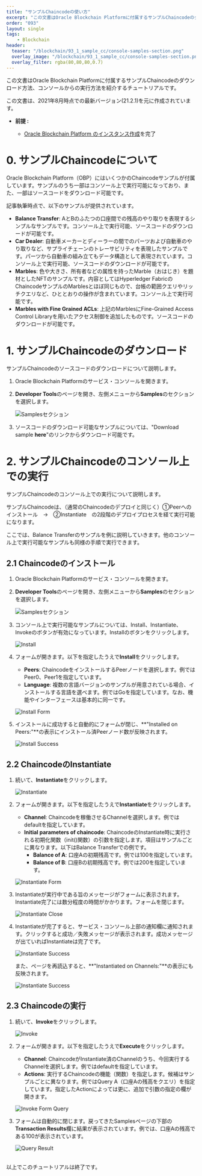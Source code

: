 ```yaml
---
title: "サンプルChaincodeの使い方"
excerpt: "この文書はOracle Blockchain Platformに付属するサンプルChaincodeのダウンロード方法、コンソールからの実行方法を説明します。"
order: "093"
layout: single
tags: 
    - Blockchain
header:
  teaser: "/blockchain/93_1_sample_cc/console-samples-section.png"
  overlay_image: "/blockchain/93_1_sample_cc/console-samples-section.png"
  overlay_filter: rgba(80,80,80,0.7)
---
```


この文書はOracle Blockchain Platformに付属するサンプルChaincodeのダウンロード方法、コンソールからの実行方法を紹介するチュートリアルです。

この文書は、2021年8月時点での最新バージョン(21.2.1)を元に作成されています。

- **前提 :**

  - [Oracle Blockchain Platform のインスタンス作成](../01_1_create_instance/)を完了

# 0. サンプルChaincodeについて

Oracle Blockchain Platform（OBP）にはいくつかのChaincodeサンプルが付属しています。サンプルのうち一部はコンソール上で実行可能になっており、また、一部はソースコードをダウンロード可能です。

記事執筆時点で、以下のサンプルが提供されています。

- **Balance Transfer**: AとBのふたつの口座間での残高のやり取りを表現するシンプルなサンプルです。コンソール上で実行可能、ソースコードのダウンロードが可能です。
- **Car Dealer**: 自動車メーカーとディーラーの間でのパーツおよび自動車のやり取りなど、サプライチェーンのトレーサビリティを表現したサンプルです。パーツから自動車の組み立てもデータ構造として表現されています。コンソール上で実行可能、ソースコードのダウンロードが可能です。
- **Marbles**: 色や大きさ、所有者などの属性を持ったMarble（おはじき）を題材としたNFTのサンプルです。内容としてはHyperledger FabricのChaincodeサンプルのMarblesとほぼ同じもので、台帳の範囲クエリやリッチクエリなど、ひととおりの操作が含まれています。コンソール上で実行可能です。
- **Marbles with Fine Grained ACLs**: 上記のMarblesにFine-Grained Access Control Libraryを用いたアクセス制御を追加したものです。ソースコードのダウンロードが可能です。

# 1. サンプルChaincodeのダウンロード

サンプルChaincodeのソースコードのダウンロードについて説明します。

1. Oracle Blockchain Platformのサービス・コンソールを開きます。

1. **Developer Tools**のページを開き、左側メニューから**Samples**のセクションを選択します。
  
    ![Samplesセクション](console-samples-section.png)

1. ソースコードのダウンロード可能なサンプルについては、"Download sample **here**"のリンクからダウンロード可能です。

# 2. サンプルChaincodeのコンソール上での実行

サンプルChaincodeのコンソール上での実行について説明します。

サンプルChaincodeは、（通常のChaincodeのデプロイと同じく）①Peerへのインストール　→　②Instantiate　の2段階のデプロイプロセスを経て実行可能になります。

ここでは、Balance Transferのサンプルを例に説明していきます。他のコンソール上で実行可能なサンプルも同様の手順で実行できます。

## 2.1 Chaincodeのインストール

1. Oracle Blockchain Platformのサービス・コンソールを開きます。

1. **Developer Tools**のページを開き、左側メニューから**Samples**のセクションを選択します。
  
    ![Samplesセクション](console-samples-section.png)

1. コンソール上で実行可能なサンプルについては、Install、Instantiate、Invokeのボタンが有効になっています。Installのボタンをクリックします。

    ![Install](BT-install.png)

1. フォームが開きます。以下を指定したうえで**Install**をクリックします。

    - **Peers**: ChaincodeをインストールするPeerノードを選択します。例ではPeer0、Peer1を指定しています。
    - **Language**: 複数の言語バージョンのサンプルが用意されている場合、インストールする言語を選べます。例ではGoを指定しています。なお、機能やインターフェースは基本的に同一です。

    ![Install Form](BT-install-form.png)

1. インストールに成功すると自動的にフォームが閉じ、**"Installed on Peers:"**の表示にインストール済Peerノード数が反映されます。

    ![Install Success](BT-install-success.png)

## 2.2 ChaincodeのInstantiate

1. 続いて、**Instantiate**をクリックします。

    ![Instantiate](BT-instantiate.png)

1. フォームが開きます。以下を指定したうえで**Instantiate**をクリックします。

    - **Channel**: Chaincodeを稼働させるChannelを選択します。例ではdefaultを指定しています。
    - **Initial parameters of chaincode**: ChaincodeのInstantiate時に実行される初期化関数（init()関数）の引数を指定します。項目はサンプルごとに異なります。以下はBalance Transferでの例です。
        - **Balance of A**: 口座Aの初期残高です。例では100を指定しています。 
        - **Balance of B**: 口座Bの初期残高です。例では200を指定しています。 

    ![Instantiate Form](BT-instantiate-form.png)

1. Instantiateが実行中である旨のメッセージがフォームに表示されます。Instantiate完了には数分程度の時間がかかります。フォームを閉じます。

    ![Instantiate Close](BT-instantiate-close.png)

1. Instantiateが完了すると、サービス・コンソール上部の通知欄に通知されます。クリックすると成功／失敗メッセージが表示されます。成功メッセージが出ていればInstantiateは完了です。

    ![Instantiate Success](BT-instantiate-success.png)

    また、ページを再読込すると、**"Instantiated on Channels:"**の表示にも反映されます。

    ![Instantiate Success](BT-instantiate-success2.png)

## 2.3 Chaincodeの実行

1. 続いて、**Invoke**をクリックします。

    ![Invoke](BT-invoke.png)

1. フォームが開きます。以下を指定したうえで**Execute**をクリックします。

    - **Channel**: ChaincodeがInstantiate済のChannelのうち、今回実行するChannelを選択します。例ではdefaultを指定しています。
    - **Actions**: 実行するChaincodeの機能（関数）を指定します。候補はサンプルごとに異なります。例ではQuery A（口座Aの残高をクエリ）を指定しています。指定したActionによっては更に、追加で引数の指定の欄が開きます。

    ![Invoke Form Query](BT-invoke-form-query.png)

1. フォームは自動的に閉じます。戻ってきたSamplesページの下部の**Transaction Results**欄に結果が表示されています。例では、口座Aの残高である100が表示されています。

    ![Query Result](BT-invoke-query-result.png)

<br>
以上でこのチュートリアルは終了です。